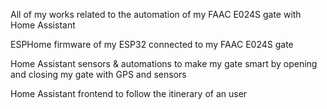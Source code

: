 All of my works related to the automation of my FAAC E024S gate with Home Assistant

ESPHome firmware of my ESP32 connected to my FAAC E024S gate

Home Assistant sensors & automations to make my gate smart by opening and closing my gate with GPS and sensors

Home Assistant frontend to follow the itinerary of an user
